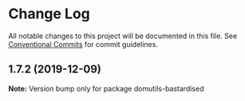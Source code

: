 # Change Log

All notable changes to this project will be documented in this file.
See [Conventional Commits](https://conventionalcommits.org) for commit guidelines.

## 1.7.2 (2019-12-09)

**Note:** Version bump only for package domutils-bastardised
